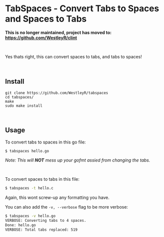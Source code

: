 # TabSpaces - Convert Tabs to Spaces and Spaces to Tabs

**This is no longer maintained, project has moved to: https://github.com/WestleyR/clint**

<br>

Yes thats right, this can convert spaces to tabs, and tabs to spaces!

<br>

## Install

```
git clone https://github.com/WestleyR/tabspaces
cd tabspaces/
make
sudo make install
```

<br>

## Usage

To convert tabs to spaces in this go file:

```bash
$ tabspaces hello.go
```

*Note: This will **NOT** mess up your gofmt assied from changing the tabs.*

<br>

To convert spaces to tabs in this file:

```bash
$ tabspaces -t hello.c
```

Again, this wont screw-up any formatting you have.

You can also add the `-v, --verbose` flag to be more verbose:

```bash
$ tabspaces -v hello.go 
VERBOSE: Converting tabs to 4 spaces.
Done: hello.go
VERBOSE: Total tabs replaced: 519
```

<br>
